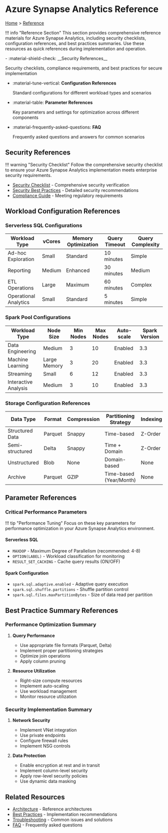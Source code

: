 # Azure Synapse Analytics Reference

[Home](/) > [Reference](/docs/reference/index.md)

!!! info "Reference Section"
    This section provides comprehensive reference materials for Azure Synapse Analytics, including security checklists, configuration references, and best practices summaries. Use these resources as quick references during implementation and operation.

<div class="grid cards" markdown>
- :material-shield-check: __Security References__
  
  Security checklists, compliance requirements, and best practices for secure implementation

- :material-tune-vertical: __Configuration References__
  
  Standard configurations for different workload types and scenarios

- :material-table: __Parameter References__
  
  Key parameters and settings for optimization across different components

- :material-frequently-asked-questions: __FAQ__
  
  Frequently asked questions and answers for common scenarios
</div>

## Security References

!!! warning "Security Checklist"
    Follow the comprehensive security checklist to ensure your Azure Synapse Analytics implementation meets enterprise security requirements.

- [Security Checklist](/docs/reference/security-checklist.md) - Comprehensive security verification
- [Security Best Practices](/docs/reference/security.md) - Detailed security recommendations
- [Compliance Guide](/docs/security/compliance-guide.md) - Meeting regulatory requirements

## Workload Configuration References

### Serverless SQL Configurations

| Workload Type | vCores | Memory Optimization | Query Timeout | Query Complexity |
|---------------|--------|---------------------|---------------|-------------------|
| Ad-hoc Exploration | Small | Standard | 10 minutes | Simple |
| Reporting | Medium | Enhanced | 30 minutes | Medium |
| ETL Operations | Large | Maximum | 60 minutes | Complex |
| Operational Analytics | Small | Standard | 5 minutes | Simple |

### Spark Pool Configurations

| Workload Type | Node Size | Min Nodes | Max Nodes | Auto-scale | Spark Version |
|---------------|-----------|-----------|-----------|------------|---------------|
| Data Engineering | Medium | 3 | 10 | Enabled | 3.3 |
| Machine Learning | Large Memory | 3 | 20 | Enabled | 3.3 |
| Streaming | Small | 6 | 12 | Enabled | 3.3 |
| Interactive Analysis | Medium | 3 | 10 | Enabled | 3.3 |

### Storage Configuration References

| Data Type | Format | Compression | Partitioning Strategy | Indexing |
|-----------|--------|-------------|----------------------|----------|
| Structured Data | Parquet | Snappy | Time-based | Z-Order |
| Semi-structured | Delta | Snappy | Time + Domain | Z-Order |
| Unstructured | Blob | None | Domain-based | None |
| Archive | Parquet | GZIP | Time-based (Year/Month) | None |

## Parameter References

### Critical Performance Parameters

!!! tip "Performance Tuning"
    Focus on these key parameters for performance optimization in your Azure Synapse Analytics environment.

#### Serverless SQL

- `MAXDOP` - Maximum Degree of Parallelism (recommended: 4-8)
- `OPTION(LABEL)` - Workload classification for monitoring
- `RESULT_SET_CACHING` - Cache query results (ON/OFF)

#### Spark Configuration

- `spark.sql.adaptive.enabled` - Adaptive query execution
- `spark.sql.shuffle.partitions` - Shuffle partition control
- `spark.sql.files.maxPartitionBytes` - Size of data read per partition

## Best Practice Summary References

### Performance Optimization Summary

1. **Query Performance**
   - Use appropriate file formats (Parquet, Delta)
   - Implement proper partitioning strategies
   - Optimize join operations
   - Apply column pruning

2. **Resource Utilization**
   - Right-size compute resources
   - Implement auto-scaling
   - Use workload management
   - Monitor resource utilization

### Security Implementation Summary

1. **Network Security**
   - Implement VNet integration
   - Use private endpoints
   - Configure firewall rules
   - Implement NSG controls

2. **Data Protection**
   - Enable encryption at rest and in transit
   - Implement column-level security
   - Apply row-level security policies
   - Use dynamic data masking

## Related Resources

- [Architecture](/docs/architecture/index.md) - Reference architectures
- [Best Practices](/docs/best-practices/index.md) - Implementation recommendations
- [Troubleshooting](/docs/troubleshooting/index.md) - Common issues and solutions
- [FAQ](/docs/faq.md) - Frequently asked questions
